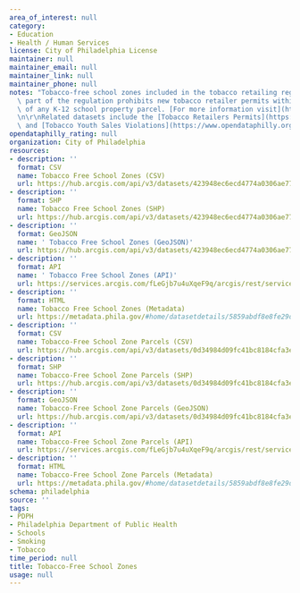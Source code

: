 ```yaml
---
area_of_interest: null
category:
- Education
- Health / Human Services
license: City of Philadelphia License
maintainer: null
maintainer_email: null
maintainer_link: null
maintainer_phone: null
notes: "Tobacco-free school zones included in the tobacco retailing regulations. This\
  \ part of the regulation prohibits new tobacco retailer permits within 500 feet\
  \ of any K-12 school property parcel. [For more information visit](http://www.phila.gov/health/Commissioner/regulationtobaccoretailing.html)\r\
  \n\r\nRelated datasets include the [Tobacco Retailers Permits](https://www.opendataphilly.org/datasets/tobacco-retailer-permits)\
  \ and [Tobacco Youth Sales Violations](https://www.opendataphilly.org/datasets/tobacco-youth-sales-violations)."
opendataphilly_rating: null
organization: City of Philadelphia
resources:
- description: ''
  format: CSV
  name: Tobacco Free School Zones (CSV)
  url: https://hub.arcgis.com/api/v3/datasets/423948ec6ecd4774a0306ae77e19182b_0/downloads/data?format=csv&spatialRefId=3857&where=1%3D1
- description: ''
  format: SHP
  name: Tobacco Free School Zones (SHP)
  url: https://hub.arcgis.com/api/v3/datasets/423948ec6ecd4774a0306ae77e19182b_0/downloads/data?format=shp&spatialRefId=3857&where=1%3D1
- description: ''
  format: GeoJSON
  name: ' Tobacco Free School Zones (GeoJSON)'
  url: https://hub.arcgis.com/api/v3/datasets/423948ec6ecd4774a0306ae77e19182b_0/downloads/data?format=geojson&spatialRefId=4326&where=1%3D1
- description: ''
  format: API
  name: ' Tobacco Free School Zones (API)'
  url: https://services.arcgis.com/fLeGjb7u4uXqeF9q/arcgis/rest/services/TobFreeSchoolZones/FeatureServer/0/query?outFields=*&where=1%3D1
- description: ''
  format: HTML
  name: Tobacco Free School Zones (Metadata)
  url: https://metadata.phila.gov/#home/datasetdetails/5859abdf8e8fe29d46ac503c/representationdetails/5859abe08e8fe29d46ac5040/
- description: ''
  format: CSV
  name: Tobacco-Free School Zone Parcels (CSV)
  url: https://hub.arcgis.com/api/v3/datasets/0d34984d09fc41bc8184cfa3e6fcc7fc_0/downloads/data?format=csv&spatialRefId=3857&where=1%3D1
- description: ''
  format: SHP
  name: Tobacco-Free School Zone Parcels (SHP)
  url: https://hub.arcgis.com/api/v3/datasets/0d34984d09fc41bc8184cfa3e6fcc7fc_0/downloads/data?format=shp&spatialRefId=3857&where=1%3D1
- description: ''
  format: GeoJSON
  name: Tobacco-Free School Zone Parcels (GeoJSON)
  url: https://hub.arcgis.com/api/v3/datasets/0d34984d09fc41bc8184cfa3e6fcc7fc_0/downloads/data?format=geojson&spatialRefId=4326&where=1%3D1
- description: ''
  format: API
  name: Tobacco-Free School Zone Parcels (API)
  url: https://services.arcgis.com/fLeGjb7u4uXqeF9q/arcgis/rest/services/ParcelsIntersectTobFreeZone/FeatureServer/0/query?outFields=*&where=1%3D1
- description: ''
  format: HTML
  name: Tobacco-Free School Zone Parcels (Metadata)
  url: https://metadata.phila.gov/#home/datasetdetails/5859abdf8e8fe29d46ac503c/representationdetails/5859ac307870b993467f4c91/
schema: philadelphia
source: ''
tags:
- PDPH
- Philadelphia Department of Public Health
- Schools
- Smoking
- Tobacco
time_period: null
title: Tobacco-Free School Zones
usage: null
---
```

